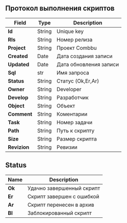 ## Протокол выполнения скриптов

|Field|Type|Description
|----|-----|---|
|**Id**|String|Unique key
|**Rls**|String|Номер релиза
|**Project**|String|Проект Combbu
|**Created**|Date|Дата создания записи
|**Updated**|Date|Дата обновления записи
|**Sql**|str|Имя запроса
|**Status**|String|Статус (Ok,Er,Ar)
|**Owner**|String|Developer
|**Develop**|String|Разработчик
|**Object**|String|Объект
|**Comment**|String|Коментарии
|**Task**|String|Номер задачи
|**Path**|String|Путь к скрипту
|**Size**|String|Размер скрипта
|**Revizion**|String|Ревизии


## Status  
  
|Name|Description
|----|-----|
|**Ok**|Удачно завершенный скрипт
|**Er**|Скрипт завершен с ошибкой
|**Ar**|Скрипт перенесен в архив
|**Bl**|Заблокированный скрипт 

